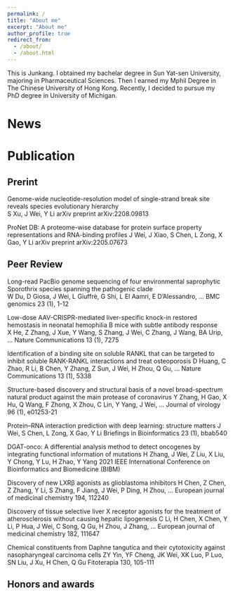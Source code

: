 ```yaml
---
permalink: /
title: "About me"
excerpt: "About me"
author_profile: true
redirect_from: 
  - /about/
  - /about.html
---
```


This is Junkang. I obtained my bachelar degree in Sun Yat-sen University, majoring in Pharmaceutical Sciences. Then I earned my Mphil Degree in The Chinese University of Hong Kong. Recently, I decided to pursue my PhD degree in University of Michigan. 

News
======

Publication
======
**Prerint**
------
Genome-wide nucleotide-resolution model of single-strand break site reveals species evolutionary hierarchy  
S Xu, J Wei, Y Li
arXiv preprint arXiv:2208.09813

ProNet DB: A proteome-wise database for protein surface property representations and RNA-binding profiles
J Wei, J Xiao, S Chen, L Zong, X Gao, Y Li
arXiv preprint arXiv:2205.07673

**Peer Review**
------
Long-read PacBio genome sequencing of four environmental saprophytic Sporothrix species spanning the pathogenic clade  
W Du, D Giosa, J Wei, L Giuffrè, G Shi, L El Aamri, E D’Alessandro, ...
BMC genomics 23 (1), 1-12

Low-dose AAV-CRISPR-mediated liver-specific knock-in restored hemostasis in neonatal hemophilia B mice with subtle antibody response  
X He, Z Zhang, J Xue, Y Wang, S Zhang, J Wei, C Zhang, J Wang, BA Urip, ...
Nature Communications 13 (1), 7275

Identification of a binding site on soluble RANKL that can be targeted to inhibit soluble RANK-RANKL interactions and treat osteoporosis
D Huang, C Zhao, R Li, B Chen, Y Zhang, Z Sun, J Wei, H Zhou, Q Gu, ...
Nature Communications 13 (1), 5338

Structure-based discovery and structural basis of a novel broad-spectrum natural product against the main protease of coronavirus
Y Zhang, H Gao, X Hu, Q Wang, F Zhong, X Zhou, C Lin, Y Yang, J Wei, ...
Journal of virology 96 (1), e01253-21

Protein–RNA interaction prediction with deep learning: structure matters
J Wei, S Chen, L Zong, X Gao, Y Li
Briefings in Bioinformatics 23 (1), bbab540

DGAT-onco: A differential analysis method to detect oncogenes by integrating functional information of mutations
H Zhang, J Wei, Z Liu, X Liu, Y Chong, Y Lu, H Zhao, Y Yang
2021 IEEE International Conference on Bioinformatics and Biomedicine (BIBM)

Discovery of new LXRβ agonists as glioblastoma inhibitors
H Chen, Z Chen, Z Zhang, Y Li, S Zhang, F Jiang, J Wei, P Ding, H Zhou, ...
European journal of medicinal chemistry 194, 112240

Discovery of tissue selective liver X receptor agonists for the treatment of atherosclerosis without causing hepatic lipogenesis
C Li, H Chen, X Chen, Y Li, P Hua, J Wei, C Song, Q Gu, H Zhou, J Zhang, ...
European journal of medicinal chemistry 182, 111647

Chemical constituents from Daphne tangutica and their cytotoxicity against nasopharyngeal carcinoma cells
ZY Yin, YF Cheng, JK Wei, XK Luo, P Luo, SN Liu, J Xu, H Chen, Q Gu
Fitoterapia 130, 105-111

Honors and awards
------


